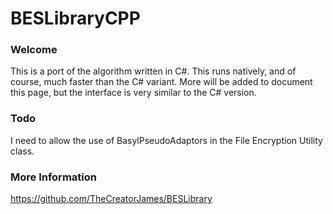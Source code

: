 # BESLibraryCPP


### Welcome
This is a port of the algorithm written in C#. This runs natively, and of course, much faster than the C# variant. More will be added to document this page, but the interface is very similar to the C# version.


### Todo
I need to allow the use of BasylPseudoAdaptors in the File Encryption Utility class.

### More Information
https://github.com/TheCreatorJames/BESLibrary
